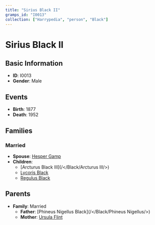 ```yaml
---
title: "Sirius Black II"
gramps_id: "I0013"
collection: ["Harrypedia", "person", "Black"]
---
```


# Sirius Black II

## Basic Information

- **ID**: I0013
- **Gender**: Male

## Events

- **Birth**: 1877
- **Death**: 1952

## Families

### Married

- **Spouse**: [Hesper Gamp](//Gamp/Hesper/)
- **Children**:
  - [Arcturus Black III](/</Black/Arcturus III/>)
  - [Lycoris Black](//Black/Lycoris/)
  - [Regulus Black](//Black/Regulus/)

## Parents

- **Family**: Married
  - **Father**: [Phineus Nigellus Black](/</Black/Phineus Nigellus/>)
  - **Mother**: [Ursula Flint](//Flint/Ursula/)

